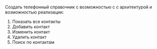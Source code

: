 Создать телефонный справочник с возможностью c с архитектурой и возможностью реализации:

1. Показать все контакты
2. Добавить контакт
3. Изменить контакт
4. Удалить контакт
5. Поиск по контактам
